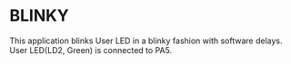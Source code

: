 # BLINKY

This application blinks User LED in a blinky fashion with software delays.
User LED(LD2, Green) is connected to PA5.
